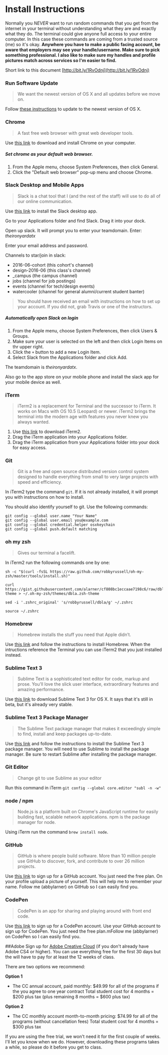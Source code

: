 # Install Instructions

Normally you *NEVER* want to run random commands that you get from the internet in your terminal without understanding what they are and exactly what they do. The terminal could give anyone full access to your entire computer. In this case these commands are coming from a trusted source (me) so it's okay. **Anywhere you have to make a public facing account, be aware that employers may see your handle/username.  Make sure to pick something professional.  I also like to make sure my handles and profile pictures match across services so I'm easier to find.**

Short link to this document [http://bit.ly/1RvOdnj](http://bit.ly/1RvOdnj)

### Run Software Update
> We want the newest version of OS X and all updates before we move on.

Follow [these instructions](https://support.apple.com/en-us/HT201541) to update to the newest version of OS X.

### Chrome
> A fast free web browser with great web developer tools.

Use [this link](https://www.google.com/chrome/browser/desktop/index.html) to download and install Chrome on your computer.

##### Set chrome as your default web browser.
1. From the Apple menu, choose System Preferences, then click General.
2. Click the "Default web browser" pop-up menu and choose Chrome.

### Slack Desktop and Mobile Apps
> Slack is a chat tool that I (and the rest of the staff) will use to do all of our online communication.

Use [this link](https://itunes.apple.com/us/app/slack/id803453959?mt=12#) to install the Slack desktop app.

Go to your Applications folder and find Slack. Drag it into your dock.

Open up slack. It will prompt you to enter your teamdomain. Enter: *theironyardatx*

Enter your email address and password.

Channels to star/join in slack:
- 2016-06-cohort (this cohort's channel)
- design-2016-06 (this class's channel)
- _campus (the campus channel)
- jobs (channel for job postings)
- events (channel for tech/design events)
- watercooler (channel for general alumni/current student banter)

> You should have received an email with instructions on how to set up your account. If you did not, grab Travis or one of the instructors. 

##### Automatically open Slack on login
1. From the Apple menu, choose System Preferences, then click Users & Groups.
1. Make sure your user is selected on the left and then click Login Items on thr upper right.
1. Click the `+` button to add a new Login Item.
1. Select Slack from the Applications folder and click Add.

The teamdomain is *theironyardatx*. 

Also go to the app store on your mobile phone and install the slack app for your mobile device as well.

### iTerm
> iTerm2 is a replacement for Terminal and the successor to iTerm. It works on Macs with OS 10.5 (Leopard) or newer. iTerm2 brings the terminal into the modern age with features you never knew you always wanted.

1. Use [this link](http://iterm2.com/) to download iTerm2.
1. Drag the iTerm application into your Applications folder.
1. Drag the iTerm application from your Applications folder into your dock for easy access.

### Git
> Git is a free and open source distributed version control system designed to handle everything from small to very large projects with speed and efficiency.

In iTerm2 type the command `git`. If it is not already installed, it will prompt you with instructions on how to install.

You should also identify yourself to git. Use the following commands:

```
git config --global user.name "Your Name"
git config --global user.email you@example.com
git config --global credential.helper osxkeychain
git config --global push.default matching
```

### oh my zsh
> Gives our terminal a facelift.

In iTerm2 run the following commands one by one:

```
sh -c "$(curl -fsSL https://raw.github.com/robbyrussell/oh-my-zsh/master/tools/install.sh)"
```
```
curl https://gist.githubusercontent.com/alarner/cf808bc1eccaae7198c6/raw/dbla.zsh-theme > ~/.oh-my-zsh/themes/dbla.zsh-theme
```
```
sed -i '.zshrc_original' 's/robbyrussell/dbla/g' ~/.zshrc
```
```
source ~/.zshrc
```

### Homebrew
> Homebrew installs the stuff you need that Apple didn’t.

Use [this link](http://brew.sh/) and follow the instructions to install Homebrew. When the intructions reference the Terminal you can use iTerm2 that you just installed instead.

### Sublime Text 3
> Sublime Text is a sophisticated text editor for code, markup and prose. You'll love the slick user interface, extraordinary features and amazing performance.

Use [this link](http://www.sublimetext.com/3) to download Sublime Text 3 for OS X. It says that it's still in beta, but it's already very stable.

### Sublime Text 3 Package Manager
> The Sublime Text package manager that makes it exceedingly simple to find, install and keep packages up-to-date.

Use [this link](https://packagecontrol.io/installation) and follow the instructions to install the Sublime Text 3 package manager. You will need to use Sublime to install the package manager. Be sure to restart Sublime after installing the package manager.

### Git Editor
> Change git to use Sublime as your editor

Run this command in iTerm `git config --global core.editor "subl -n -w"`

### node / npm
> Node.js is a platform built on Chrome's JavaScript runtime for easily building fast, scalable network applications. npm is the package manager for node.

Using iTerm run the command `brew install node`.

### GitHub
> GitHub is where people build software. More than 10 million people use GitHub to discover, fork, and contribute to over 26 million projects.

Use [this link](https://github.com/join) to sign up for a GitHub account. You just need the free plan. On your profile upload a picture of yourself. This will help me to remember your name.  Follow me (abbylarner) on GitHub so I can easily find you.

### CodePen
> CodePen is an app for sharing and playing around with front end code.

Use [this link](http://codepen.io/) to sign up for a CodePen account. Use your GitHub account to sign up for CodePen. You just need the free plan.mFollow me (abbylarner) on CodePen so I can easily find you. 

##Adobe
Sign up for [Adobe Creative Cloud](https://creative.adobe.com/plans) (if you don't already have Adobe CS4 or higher). You can use everything free for the first 30 days but the will have to pay for at least the 12 weeks of class. 

There are two options we recommend:

**Option 1**
- The CC annual account, paid monthly: $49.99 for all of the programs if the you agree to one year contract Total student cost for 4 months = $200 plus tax (plus remaining 8 months = $600 plus tax)

**Option 2**
- The CC monthly account month-to-month pricing: $74.99 for all of the programs (without cancellation fees) Total student cost for 4 months = $300 plus tax

If you are using the free trial, we won't need it for the first couple of weeks.  I'll let you know when we do.  However, downloading these programs takes a while, so please do it before you get to class.




